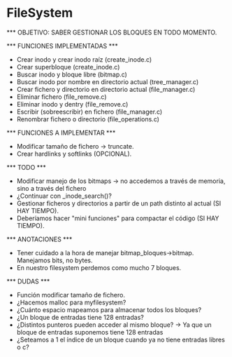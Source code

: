 # FileSystem
*** OBJETIVO: SABER GESTIONAR LOS BLOQUES EN TODO MOMENTO.

*** FUNCIONES IMPLEMENTADAS ***
- Crear inodo y crear inodo raíz (create_inode.c)
- Crear superbloque (create_inode.c)
- Buscar inodo y bloque libre (bitmap.c)
- Buscar inodo por nombre en directorio actual (tree_manager.c)
- Crear fichero y directorio en directorio actual (file_manager.c)
- Eliminar fichero (file_remove.c)
- Eliminar inodo y dentry (file_remove.c)
- Escribir (sobreescribir) en fichero (file_manager.c)
- Renombrar fichero o directorio (file_operations.c)

*** FUNCIONES A IMPLEMENTAR ***
- Modificar tamaño de fichero -> truncate.
- Crear hardlinks y softlinks (OPCIONAL).

*** TODO ***
- Modificar manejo de los bitmaps -> no accedemos a través de memoria, sino a través del fichero
- ¿Continuar con _inode_search()?
- Gestionar ficheros y directorios a partir de un path distinto al actual (SI HAY TIEMPO).
- Deberíamos hacer "mini funciones" para compactar el código (SI HAY TIEMPO).

*** ANOTACIONES ***
- Tener cuidado a la hora de manejar bitmap_bloques->bitmap. Manejamos bits, no bytes.
- En nuestro filesystem perdemos como mucho 7 bloques.

*** DUDAS ***
- Función modificar tamaño de fichero.
- ¿Hacemos malloc para myfilesystem?
- ¿Cuánto espacio mapeamos para almacenar todos los bloques?
- ¿Un bloque de entradas tiene 128 entradas?
- ¿Distintos punteros pueden acceder al mismo bloque? -> Ya que un bloque de entradas suponemos tiene 128 entradas
- ¿Seteamos a 1 el índice de un bloque cuando ya no tiene entradas libres o c?
